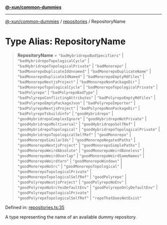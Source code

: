 [**@-xun/common-dummies**](../../README.md)

***

[@-xun/common-dummies](../../README.md) / [repositories](../README.md) / RepositoryName

# Type Alias: RepositoryName

> **RepositoryName** = `"badHybridrepoBadSpecifiers"` \| `"badHybridrepoTopologicalCycle"` \| `"badHybridrepoTopologicalPrivate"` \| `"badMonorepo"` \| `"badMonorepoDuplicateIdUnnamed"` \| `"badMonorepoDuplicateName"` \| `"badMonorepoDuplicateIdNamed"` \| `"badMonorepoEmptyMdFiles"` \| `"badMonorepoNextjsProject"` \| `"badMonorepoNonPackageDir"` \| `"badMonorepoTopologicalCycle"` \| `"badMonorepoTopologicalPrivate"` \| `"badPolyrepo"` \| `"badPolyrepoBadType"` \| `"badPolyrepoConflictingAttributes"` \| `"badPolyrepoEmptyMdFiles"` \| `"badPolyrepoEmptyPackageJson"` \| `"badPolyrepoImporter"` \| `"badPolyrepoNextjsProject"` \| `"badPolyrepoNonPackageDir"` \| `"badPolyrepoTsbuildinfo"` \| `"goodHybridrepo"` \| `"goodHybridrepoComplexIgnore"` \| `"goodHybridrepoNotPrivate"` \| `"goodHybridrepoMultiversal"` \| `"goodHybridrepoSelfRef"` \| `"goodHybridrepoTopological"` \| `"goodHybridrepoTopologicalPrivate"` \| `"goodHybridrepoTopologicalSelfRef"` \| `"goodMonorepo"` \| `"goodMonorepoSimilarIds"` \| `"goodMonorepoNegatedPaths"` \| `"goodMonorepoNextjsProject"` \| `"goodMonorepoSimplePaths"` \| `"goodMonorepoWeirdAbsolute"` \| `"goodMonorepoWeirdBoneless"` \| `"goodMonorepoWeirdOverlap"` \| `"goodMonorepoWeirdSameNames"` \| `"goodMonorepoWeirdYarn"` \| `"goodMonorepoWindows"` \| `"goodMonorepoNoSrc"` \| `"goodMonorepoTopological"` \| `"goodMonorepoTopologicalPrivate"` \| `"goodMonorepoTopologicalSelfRef"` \| `"goodPolyrepo"` \| `"goodPolyrepoNextjsProject"` \| `"goodPolyrepoNoEnv"` \| `"goodPolyrepoNoSrcYesDefaultEnv"` \| `"goodPolyrepoOnlyDefaultEnv"` \| `"goodPolyrepoTopologicalPrivate"` \| `"goodPolyrepoTopologicalSelfRef"` \| `"repoThatDoesNotExist"`

Defined in: [repositories.ts:35](https://github.com/Xunnamius/test-utils/blob/a4ee90aa294e616b12b163fa377e904968cde627/packages/common-dummies/src/repositories.ts#L35)

A type representing the name of an available dummy repository.
